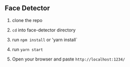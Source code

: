 ## Face Detector

1. clone the repo

2. `cd` into face-detector directory

3. run `npm install` or 'yarn install`

4. run `yarn start`

5. Open your browser and paste `http://localhost:1234/`
